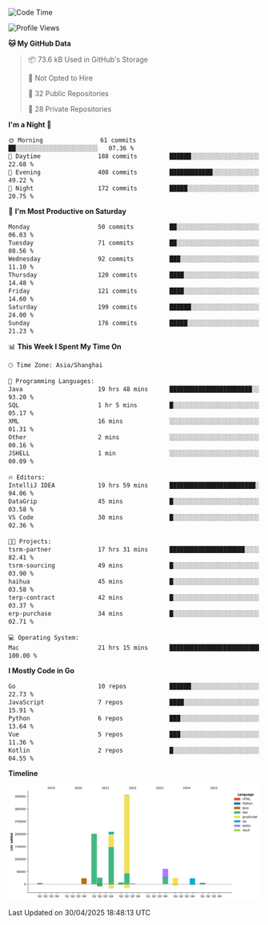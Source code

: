 <!--START_SECTION:waka-->
![Code Time](http://img.shields.io/badge/Code%20Time-4%2C134%20hrs%2018%20mins-blue)

![Profile Views](http://img.shields.io/badge/Profile%20Views-0-blue)

**🐱 My GitHub Data** 

> 📦 73.6 kB Used in GitHub's Storage 
 > 
> 🚫 Not Opted to Hire
 > 
> 📜 32 Public Repositories 
 > 
> 🔑 28 Private Repositories 
 > 
**I'm a Night 🦉** 

```text
🌞 Morning                61 commits          ██░░░░░░░░░░░░░░░░░░░░░░░   07.36 % 
🌆 Daytime                188 commits         ██████░░░░░░░░░░░░░░░░░░░   22.68 % 
🌃 Evening                408 commits         ████████████░░░░░░░░░░░░░   49.22 % 
🌙 Night                  172 commits         █████░░░░░░░░░░░░░░░░░░░░   20.75 % 
```
📅 **I'm Most Productive on Saturday** 

```text
Monday                   50 commits          ██░░░░░░░░░░░░░░░░░░░░░░░   06.03 % 
Tuesday                  71 commits          ██░░░░░░░░░░░░░░░░░░░░░░░   08.56 % 
Wednesday                92 commits          ███░░░░░░░░░░░░░░░░░░░░░░   11.10 % 
Thursday                 120 commits         ████░░░░░░░░░░░░░░░░░░░░░   14.48 % 
Friday                   121 commits         ████░░░░░░░░░░░░░░░░░░░░░   14.60 % 
Saturday                 199 commits         ██████░░░░░░░░░░░░░░░░░░░   24.00 % 
Sunday                   176 commits         █████░░░░░░░░░░░░░░░░░░░░   21.23 % 
```


📊 **This Week I Spent My Time On** 

```text
🕑︎ Time Zone: Asia/Shanghai

💬 Programming Languages: 
Java                     19 hrs 48 mins      ███████████████████████░░   93.20 % 
SQL                      1 hr 5 mins         █░░░░░░░░░░░░░░░░░░░░░░░░   05.17 % 
XML                      16 mins             ░░░░░░░░░░░░░░░░░░░░░░░░░   01.31 % 
Other                    2 mins              ░░░░░░░░░░░░░░░░░░░░░░░░░   00.16 % 
JSHELL                   1 min               ░░░░░░░░░░░░░░░░░░░░░░░░░   00.09 % 

🔥 Editors: 
IntelliJ IDEA            19 hrs 59 mins      ████████████████████████░   94.06 % 
DataGrip                 45 mins             █░░░░░░░░░░░░░░░░░░░░░░░░   03.58 % 
VS Code                  30 mins             █░░░░░░░░░░░░░░░░░░░░░░░░   02.36 % 

🐱‍💻 Projects: 
tsrm-partner             17 hrs 31 mins      █████████████████████░░░░   82.41 % 
tsrm-sourcing            49 mins             █░░░░░░░░░░░░░░░░░░░░░░░░   03.90 % 
haihua                   45 mins             █░░░░░░░░░░░░░░░░░░░░░░░░   03.58 % 
terp-contract            42 mins             █░░░░░░░░░░░░░░░░░░░░░░░░   03.37 % 
erp-purchase             34 mins             █░░░░░░░░░░░░░░░░░░░░░░░░   02.71 % 

💻 Operating System: 
Mac                      21 hrs 15 mins      █████████████████████████   100.00 % 
```

**I Mostly Code in Go** 

```text
Go                       10 repos            ██████░░░░░░░░░░░░░░░░░░░   22.73 % 
JavaScript               7 repos             ████░░░░░░░░░░░░░░░░░░░░░   15.91 % 
Python                   6 repos             ███░░░░░░░░░░░░░░░░░░░░░░   13.64 % 
Vue                      5 repos             ███░░░░░░░░░░░░░░░░░░░░░░   11.36 % 
Kotlin                   2 repos             █░░░░░░░░░░░░░░░░░░░░░░░░   04.55 % 
```



**Timeline**

![Lines of Code chart](https://raw.githubusercontent.com/youtiaoguagua/youtiaoguagua/master/assets/bar_graph.png)


 Last Updated on 30/04/2025 18:48:13 UTC
<!--END_SECTION:waka-->